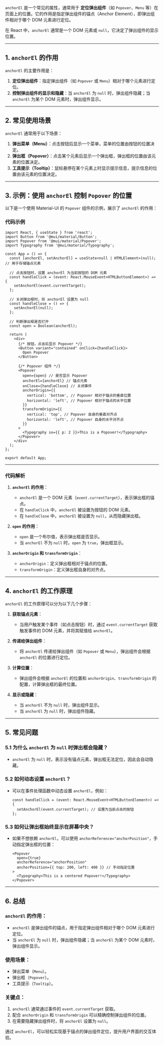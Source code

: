 `anchorEl` 是一个常见的属性，通常用于 **定位弹出组件**（如 `Popover`、`Menu` 等）在页面上的位置。它的作用是指定弹出组件的锚点（Anchor Element），即弹出组件相对于哪个 DOM 元素进行定位。

在 React 中，`anchorEl` 通常是一个 DOM 元素或 `null`，它决定了弹出组件的显示位置。

---

## **1. `anchorEl` 的作用**

`anchorEl` 的主要作用是：
1. **定位弹出组件**：指定弹出组件（如 `Popover` 或 `Menu`）相对于哪个元素进行定位。
2. **控制弹出组件的显示和隐藏**：当 `anchorEl` 为 `null` 时，弹出组件隐藏；当 `anchorEl` 为某个 DOM 元素时，弹出组件显示。

---

## **2. 常见使用场景**

`anchorEl` 通常用于以下场景：
1. **弹出菜单（Menu）**：点击按钮后显示一个菜单，菜单的位置由按钮的位置决定。
2. **弹出框（Popover）**：点击某个元素后显示一个弹出框，弹出框的位置由该元素的位置决定。
3. **工具提示（Tooltip）**：鼠标悬停在某个元素上时显示提示信息，提示信息的位置由该元素的位置决定。

---

## **3. 示例：使用 `anchorEl` 控制 `Popover` 的位置**

以下是一个使用 Material-UI 的 `Popover` 组件的示例，展示了 `anchorEl` 的作用：

### **代码示例**
```tsx
import React, { useState } from 'react';
import Button from '@mui/material/Button';
import Popover from '@mui/material/Popover';
import Typography from '@mui/material/Typography';

const App = () => {
  const [anchorEl, setAnchorEl] = useState<null | HTMLElement>(null); // 用于存储锚点元素

  // 点击按钮时，设置 anchorEl 为当前按钮的 DOM 元素
  const handleClick = (event: React.MouseEvent<HTMLButtonElement>) => {
    setAnchorEl(event.currentTarget);
  };

  // 关闭弹出框时，将 anchorEl 设置为 null
  const handleClose = () => {
    setAnchorEl(null);
  };

  // 判断弹出框是否打开
  const open = Boolean(anchorEl);

  return (
    <div>
      {/* 按钮，点击后显示 Popover */}
      <Button variant="contained" onClick={handleClick}>
        Open Popover
      </Button>

      {/* Popover 组件 */}
      <Popover
        open={open} // 是否显示 Popover
        anchorEl={anchorEl} // 锚点元素
        onClose={handleClose} // 关闭事件
        anchorOrigin={{
          vertical: 'bottom', // Popover 相对于锚点的垂直位置
          horizontal: 'left', // Popover 相对于锚点的水平位置
        }}
        transformOrigin={{
          vertical: 'top', // Popover 自身的垂直对齐点
          horizontal: 'left', // Popover 自身的水平对齐点
        }}
      >
        <Typography sx={{ p: 2 }}>This is a Popover!</Typography>
      </Popover>
    </div>
  );
};

export default App;
```

---

### **代码解析**
1. **`anchorEl` 的作用**：
   - `anchorEl` 是一个 DOM 元素（`event.currentTarget`），表示弹出框的锚点。
   - 在 `handleClick` 中，`anchorEl` 被设置为按钮的 DOM 元素。
   - 在 `handleClose` 中，`anchorEl` 被设置为 `null`，从而隐藏弹出框。

2. **`open` 的作用**：
   - `open` 是一个布尔值，表示弹出框是否显示。
   - 当 `anchorEl` 不为 `null` 时，`open` 为 `true`，弹出框显示。

3. **`anchorOrigin` 和 `transformOrigin`**：
   - `anchorOrigin`：定义弹出框相对于锚点的位置。
   - `transformOrigin`：定义弹出框自身的对齐点。

---

## **4. `anchorEl` 的工作原理**

`anchorEl` 的工作原理可以分为以下几个步骤：
1. **获取锚点元素**：
   - 当用户触发某个事件（如点击按钮）时，通过 `event.currentTarget` 获取触发事件的 DOM 元素，并将其赋值给 `anchorEl`。

2. **传递给弹出组件**：
   - 将 `anchorEl` 传递给弹出组件（如 `Popover` 或 `Menu`），弹出组件会根据 `anchorEl` 的位置进行定位。

3. **计算位置**：
   - 弹出组件会根据 `anchorEl` 的位置和 `anchorOrigin`、`transformOrigin` 的配置，计算弹出框的最终位置。

4. **显示或隐藏**：
   - 当 `anchorEl` 不为 `null` 时，弹出组件显示。
   - 当 `anchorEl` 为 `null` 时，弹出组件隐藏。

---

## **5. 常见问题**

### **5.1 为什么 `anchorEl` 为 `null` 时弹出框会隐藏？**
- `anchorEl` 为 `null` 时，表示没有锚点元素，弹出框无法定位，因此会自动隐藏。

### **5.2 如何动态设置 `anchorEl`？**
- 可以在事件处理函数中动态设置 `anchorEl`，例如：
  ```tsx
  const handleClick = (event: React.MouseEvent<HTMLButtonElement>) => {
    setAnchorEl(event.currentTarget); // 设置为当前点击的按钮
  };
  ```

### **5.3 如何让弹出框始终显示在屏幕中央？**
- 如果不想依赖 `anchorEl`，可以使用 `anchorReference="anchorPosition"`，手动指定弹出框的位置：
  ```tsx
  <Popover
    open={true}
    anchorReference="anchorPosition"
    anchorPosition={{ top: 200, left: 400 }} // 手动指定位置
  >
    <Typography>This is a centered Popover!</Typography>
  </Popover>
  ```

---

## **6. 总结**

### **`anchorEl` 的作用**：
- `anchorEl` 是弹出组件的锚点，用于指定弹出组件相对于哪个 DOM 元素进行定位。
- 当 `anchorEl` 为 `null` 时，弹出组件隐藏；当 `anchorEl` 为某个 DOM 元素时，弹出组件显示。

### **使用场景**：
- 弹出菜单（`Menu`）。
- 弹出框（`Popover`）。
- 工具提示（`Tooltip`）。

### **关键点**：
1. `anchorEl` 通常通过事件的 `event.currentTarget` 获取。
2. 配合 `anchorOrigin` 和 `transformOrigin` 可以精确控制弹出组件的位置。
3. 在需要隐藏弹出组件时，将 `anchorEl` 设置为 `null`。

通过 `anchorEl`，可以轻松实现基于锚点的弹出组件定位，提升用户界面的交互体验。

